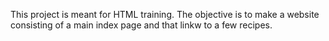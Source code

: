 This project is meant for HTML training. The objective is to make a website consisting of a main index page and that linkw to a few recipes.